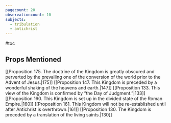 ```yaml
---
pagecount: 20
observationcount: 10
subjects:
  - tribulation
  - antichrist
---
```

#toc
## Props Mentioned
[[Proposition 175. The doctrine of the Kingdom is greatly obscured and perverted by the prevailing one of the conversion of the world prior to the Advent of Jesus.|175]] [[Proposition 147. This Kingdom is preceded by a wonderful shaking of the heavens and earth.|147]] [[Proposition 133. This view of the Kingdom is confirmed by “the Day of Judgment.”|133]] [[Proposition 160. This Kingdom is set up in the divided state of the Roman Empire.|160]] [[Proposition 161. This Kingdom will not be re-established until after Antichrist is overthrown.|161]] [[Proposition 130. The Kingdom is preceded by a translation of the living saints.|130]] 
